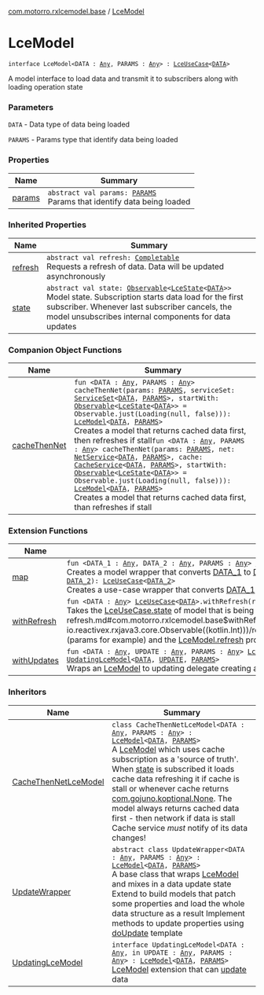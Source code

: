 [com.motorro.rxlcemodel.base](../index.md) / [LceModel](./index.md)

# LceModel

`interface LceModel<DATA : `[`Any`](https://kotlinlang.org/api/latest/jvm/stdlib/kotlin/-any/index.html)`, PARAMS : `[`Any`](https://kotlinlang.org/api/latest/jvm/stdlib/kotlin/-any/index.html)`> : `[`LceUseCase`](../-lce-use-case/index.md)`<`[`DATA`](index.md#DATA)`>`

A model interface to load data and transmit it to subscribers along with loading operation state

### Parameters

`DATA` - Data type of data being loaded

`PARAMS` - Params type that identify data being loaded

### Properties

| Name | Summary |
|---|---|
| [params](params.md) | `abstract val params: `[`PARAMS`](index.md#PARAMS)<br>Params that identify data being loaded |

### Inherited Properties

| Name | Summary |
|---|---|
| [refresh](../-lce-use-case/refresh.md) | `abstract val refresh: `[`Completable`](http://reactivex.io/RxJava/3.x/javadoc/io/reactivex/rxjava3/core/Completable.html)<br>Requests a refresh of data. Data will be updated asynchronously |
| [state](../-lce-use-case/state.md) | `abstract val state: `[`Observable`](http://reactivex.io/RxJava/3.x/javadoc/io/reactivex/rxjava3/core/Observable.html)`<`[`LceState`](../-lce-state/index.md)`<`[`DATA`](../-lce-use-case/index.md#DATA)`>>`<br>Model state. Subscription starts data load for the first subscriber. Whenever last subscriber cancels, the model unsubscribes internal components for data updates |

### Companion Object Functions

| Name | Summary |
|---|---|
| [cacheThenNet](cache-then-net.md) | `fun <DATA : `[`Any`](https://kotlinlang.org/api/latest/jvm/stdlib/kotlin/-any/index.html)`, PARAMS : `[`Any`](https://kotlinlang.org/api/latest/jvm/stdlib/kotlin/-any/index.html)`> cacheThenNet(params: `[`PARAMS`](cache-then-net.md#PARAMS)`, serviceSet: `[`ServiceSet`](../../com.motorro.rxlcemodel.base.service/-service-set/index.md)`<`[`DATA`](cache-then-net.md#DATA)`, `[`PARAMS`](cache-then-net.md#PARAMS)`>, startWith: `[`Observable`](http://reactivex.io/RxJava/3.x/javadoc/io/reactivex/rxjava3/core/Observable.html)`<`[`LceState`](../-lce-state/index.md)`<`[`DATA`](cache-then-net.md#DATA)`>> = Observable.just(Loading(null, false))): `[`LceModel`](./index.md)`<`[`DATA`](cache-then-net.md#DATA)`, `[`PARAMS`](cache-then-net.md#PARAMS)`>`<br>Creates a model that returns cached data first, then refreshes if stall`fun <DATA : `[`Any`](https://kotlinlang.org/api/latest/jvm/stdlib/kotlin/-any/index.html)`, PARAMS : `[`Any`](https://kotlinlang.org/api/latest/jvm/stdlib/kotlin/-any/index.html)`> cacheThenNet(params: `[`PARAMS`](cache-then-net.md#PARAMS)`, net: `[`NetService`](../../com.motorro.rxlcemodel.base.service/-net-service/index.md)`<`[`DATA`](cache-then-net.md#DATA)`, `[`PARAMS`](cache-then-net.md#PARAMS)`>, cache: `[`CacheService`](../../com.motorro.rxlcemodel.base.service/-cache-service/index.md)`<`[`DATA`](cache-then-net.md#DATA)`, `[`PARAMS`](cache-then-net.md#PARAMS)`>, startWith: `[`Observable`](http://reactivex.io/RxJava/3.x/javadoc/io/reactivex/rxjava3/core/Observable.html)`<`[`LceState`](../-lce-state/index.md)`<`[`DATA`](cache-then-net.md#DATA)`>> = Observable.just(Loading(null, false))): `[`LceModel`](./index.md)`<`[`DATA`](cache-then-net.md#DATA)`, `[`PARAMS`](cache-then-net.md#PARAMS)`>`<br>Creates a model that returns cached data first, than refreshes if stall |

### Extension Functions

| Name | Summary |
|---|---|
| [map](../map.md) | `fun <DATA_1 : `[`Any`](https://kotlinlang.org/api/latest/jvm/stdlib/kotlin/-any/index.html)`, DATA_2 : `[`Any`](https://kotlinlang.org/api/latest/jvm/stdlib/kotlin/-any/index.html)`, PARAMS : `[`Any`](https://kotlinlang.org/api/latest/jvm/stdlib/kotlin/-any/index.html)`> `[`LceModel`](./index.md)`<`[`DATA_1`](../map.md#DATA_1)`, `[`PARAMS`](../map.md#PARAMS)`>.map(mapper: (data: `[`DATA_1`](../map.md#DATA_1)`) -> `[`DATA_2`](../map.md#DATA_2)`): `[`LceModel`](./index.md)`<`[`DATA_2`](../map.md#DATA_2)`, `[`PARAMS`](../map.md#PARAMS)`>`<br>Creates a model wrapper that converts [DATA_1](../map.md#DATA_1) to [DATA_2](../map.md#DATA_2)`fun <DATA_1 : `[`Any`](https://kotlinlang.org/api/latest/jvm/stdlib/kotlin/-any/index.html)`, DATA_2 : `[`Any`](https://kotlinlang.org/api/latest/jvm/stdlib/kotlin/-any/index.html)`> `[`LceUseCase`](../-lce-use-case/index.md)`<`[`DATA_1`](../map.md#DATA_1)`>.map(mapper: (data: `[`DATA_1`](../map.md#DATA_1)`) -> `[`DATA_2`](../map.md#DATA_2)`): `[`LceUseCase`](../-lce-use-case/index.md)`<`[`DATA_2`](../map.md#DATA_2)`>`<br>Creates a use-case wrapper that converts [DATA_1](../map.md#DATA_1) to [DATA_2](../map.md#DATA_2) |
| [withRefresh](../with-refresh.md) | `fun <DATA : `[`Any`](https://kotlinlang.org/api/latest/jvm/stdlib/kotlin/-any/index.html)`> `[`LceUseCase`](../-lce-use-case/index.md)`<`[`DATA`](../with-refresh.md#DATA)`>.withRefresh(refreshStream: `[`Observable`](http://reactivex.io/RxJava/3.x/javadoc/io/reactivex/rxjava3/core/Observable.html)`<`[`Int`](https://kotlinlang.org/api/latest/jvm/stdlib/kotlin/-int/index.html)`>): `[`Observable`](http://reactivex.io/RxJava/3.x/javadoc/io/reactivex/rxjava3/core/Observable.html)`<`[`LceState`](../-lce-state/index.md)`<`[`DATA`](../with-refresh.md#DATA)`>>`<br>Takes the [LceUseCase.state](../-lce-use-case/state.md) of model that is being refreshed each time [refreshStream](../with-refresh.md#com.motorro.rxlcemodel.base$withRefresh(com.motorro.rxlcemodel.base.LceUseCase((com.motorro.rxlcemodel.base.withRefresh.DATA)), io.reactivex.rxjava3.core.Observable((kotlin.Int)))/refreshStream) emits a value Useful when you create a model as a result of mapping of some input (params for example) and the [LceModel.refresh](../-lce-use-case/refresh.md) property becomes invisible for the outside world |
| [withUpdates](../with-updates.md) | `fun <DATA : `[`Any`](https://kotlinlang.org/api/latest/jvm/stdlib/kotlin/-any/index.html)`, UPDATE : `[`Any`](https://kotlinlang.org/api/latest/jvm/stdlib/kotlin/-any/index.html)`, PARAMS : `[`Any`](https://kotlinlang.org/api/latest/jvm/stdlib/kotlin/-any/index.html)`> `[`LceModel`](./index.md)`<`[`DATA`](../with-updates.md#DATA)`, `[`PARAMS`](../with-updates.md#PARAMS)`>.withUpdates(serviceSet: `[`UpdatingServiceSet`](../../com.motorro.rxlcemodel.base.service/-updating-service-set/index.md)`<`[`DATA`](../with-updates.md#DATA)`, `[`UPDATE`](../with-updates.md#UPDATE)`, `[`PARAMS`](../with-updates.md#PARAMS)`>): `[`UpdatingLceModel`](../-updating-lce-model/index.md)`<`[`DATA`](../with-updates.md#DATA)`, `[`UPDATE`](../with-updates.md#UPDATE)`, `[`PARAMS`](../with-updates.md#PARAMS)`>`<br>Wraps an [LceModel](./index.md) to updating delegate creating an [UpdatingLceModel](../-updating-lce-model/index.md) |

### Inheritors

| Name | Summary |
|---|---|
| [CacheThenNetLceModel](../-cache-then-net-lce-model/index.md) | `class CacheThenNetLceModel<DATA : `[`Any`](https://kotlinlang.org/api/latest/jvm/stdlib/kotlin/-any/index.html)`, PARAMS : `[`Any`](https://kotlinlang.org/api/latest/jvm/stdlib/kotlin/-any/index.html)`> : `[`LceModel`](./index.md)`<`[`DATA`](../-cache-then-net-lce-model/index.md#DATA)`, `[`PARAMS`](../-cache-then-net-lce-model/index.md#PARAMS)`>`<br>A [LceModel](./index.md) which uses cache subscription as a 'source of truth'. When [state](../-cache-then-net-lce-model/state.md) is subscribed it loads cache data refreshing it if cache is stall or whenever cache returns [com.gojuno.koptional.None](#). The model always returns cached data first - then network if data is stall Cache service *must* notify of its data changes! |
| [UpdateWrapper](../-update-wrapper/index.md) | `abstract class UpdateWrapper<DATA : `[`Any`](https://kotlinlang.org/api/latest/jvm/stdlib/kotlin/-any/index.html)`, PARAMS : `[`Any`](https://kotlinlang.org/api/latest/jvm/stdlib/kotlin/-any/index.html)`> : `[`LceModel`](./index.md)`<`[`DATA`](../-update-wrapper/index.md#DATA)`, `[`PARAMS`](../-update-wrapper/index.md#PARAMS)`>`<br>A base class that wraps [LceModel](./index.md) and mixes in a data update state Extend to build models that patch some properties and load the whole data structure as a result Implement methods to update properties using [doUpdate](../-update-wrapper/do-update.md) template |
| [UpdatingLceModel](../-updating-lce-model/index.md) | `interface UpdatingLceModel<DATA : `[`Any`](https://kotlinlang.org/api/latest/jvm/stdlib/kotlin/-any/index.html)`, in UPDATE : `[`Any`](https://kotlinlang.org/api/latest/jvm/stdlib/kotlin/-any/index.html)`, PARAMS : `[`Any`](https://kotlinlang.org/api/latest/jvm/stdlib/kotlin/-any/index.html)`> : `[`LceModel`](./index.md)`<`[`DATA`](../-updating-lce-model/index.md#DATA)`, `[`PARAMS`](../-updating-lce-model/index.md#PARAMS)`>`<br>[LceModel](./index.md) extension that can [update](../-updating-lce-model/update.md) data |
